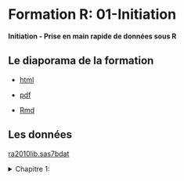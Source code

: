 # Formation R: 01-Initiation
**Initiation - Prise en main rapide de données sous R**

## Le diaporama de la formation

* [html](https://remidumas.github.io/Formation-R_01-Initiation/Diaporama/initiation_et_prise_en_main.html)

* [pdf](https://remidumas.github.io/Formation-R_01-Initiation/Diaporama/initiation_et_prise_en_main.pdf)

* [Rmd](https://remidumas.github.io/Formation-R_01-Initiation/Diaporama/initiation_et_prise_en_main.Rmd)

## Les données
[ra2010lib.sas7bdat](https://remidumas.github.io/Formation-R_01-Initiation/Data_nonR/ra2010lib.sas7bdat)

<details><summary>Chapitre 1:</summary>
<ul>
<li><a href="https://remidumas.github.io/Formation-R_01-Initiation/Data_nonR/ra2010lib.sas7bdat">
ra2010lib.sas7bdat
</a>
</li>
<li>
l
</li>
</ul>
</details>